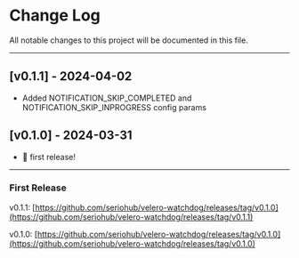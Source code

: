 # Change Log
All notable changes to this project will be documented in this file.

***

## [v0.1.1] - 2024-04-02

- Added NOTIFICATION_SKIP_COMPLETED and NOTIFICATION_SKIP_INPROGRESS config params

## [v0.1.0] - 2024-03-31

- 🎉 first release!

***

### First Release

v0.1.1: [https://github.com/seriohub/velero-watchdog/releases/tag/v0.1.0](https://github.com/seriohub/velero-watchdog/releases/tag/v0.1.1)

v0.1.0: [https://github.com/seriohub/velero-watchdog/releases/tag/v0.1.0](https://github.com/seriohub/velero-watchdog/releases/tag/v0.1.0)